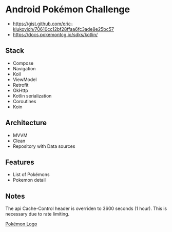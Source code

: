# Android Pokémon Challenge

- https://gist.github.com/eric-klukovich/70610cc12bf28ffaa6fc3ade8e25bc57
- https://docs.pokemontcg.io/sdks/kotlin/

## Stack

- Compose
- Navigation
- Koil
- ViewModel
- Retrofit
- OkHttp
- Kotlin serialization
- Coroutines
- Koin

## Architecture

- MVVM
- Clean
- Repository with Data sources

## Features

- List of Pokémons
- Pokemon detail

## Notes

The api Cache-Control header is overriden to 3600 seconds (1 hour). This is necessary due to rate
limiting.

[Pokémon Logo](https://logowik.com/pokemon-logo-vector-31925.html)